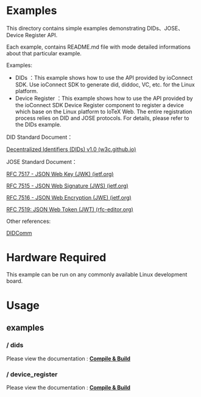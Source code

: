 # Examples

This directory contains simple examples demonstrating DIDs、JOSE、Device Register API.

Each example, contains README.md file with mode detailed informations about that particular example.

Examples:

- DIDs ：This example shows how to use the API provided by ioConnect SDK. Use ioConnect SDK to generate did, diddoc, VC, etc. for the Linux platform.
- Device Register ：This example shows how to use the API provided by the ioConnect SDK Device Register component to register a  device which base on the Linux platform to IoTeX Web. The entire registration process relies on DID and JOSE protocols. For details, please refer to the DIDs example.



DID Standard Document：

[Decentralized Identifiers (DIDs) v1.0 (w3c.github.io)](https://w3c.github.io/did-core/)

JOSE Standard Document：

[RFC 7517 - JSON Web Key (JWK) (ietf.org)](https://datatracker.ietf.org/doc/html/rfc7517)

[RFC 7515 - JSON Web Signature (JWS) (ietf.org)](https://datatracker.ietf.org/doc/html/rfc7515)

[RFC 7516 - JSON Web Encryption (JWE) (ietf.org)](https://datatracker.ietf.org/doc/rfc7516/)

[RFC 7519: JSON Web Token (JWT) (rfc-editor.org)](https://www.rfc-editor.org/rfc/rfc7519)

Other references:

[DIDComm](https://didcomm.org/book/v2/)



# Hardware Required

This example can be run on any commonly available Linux development board.



# Usage

## examples

### / dids

Please view the documentation : **[Compile & Build](./dids/doc/readme.md)**

### / device_register

Please view the documentation : **[Compile & Build](./deviceregister/doc/readme.md)**
